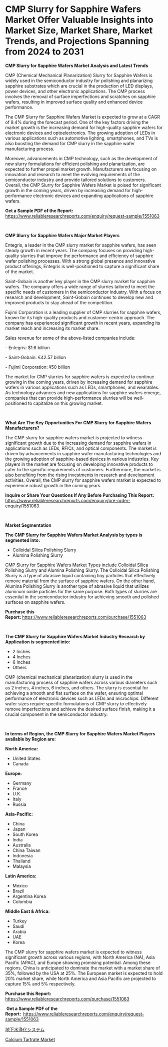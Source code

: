 <p><h1>CMP Slurry for Sapphire Wafers Market Offer Valuable Insights into Market Size, Market Share, Market Trends, and Projections Spanning from 2024 to 2031</h1></p><p><strong>CMP Slurry for Sapphire Wafers Market Analysis and Latest Trends</strong></p>
<p><p>CMP (Chemical Mechanical Planarization) Slurry for Sapphire Wafers is widely used in the semiconductor industry for polishing and planarizing sapphire substrates which are crucial in the production of LED displays, power devices, and other electronic applications. The CMP process involves the removal of surface imperfections and scratches on sapphire wafers, resulting in improved surface quality and enhanced device performance.</p><p>The CMP Slurry for Sapphire Wafers Market is expected to grow at a CAGR of 9.4% during the forecast period. One of the key factors driving the market growth is the increasing demand for high-quality sapphire wafers for electronic devices and optoelectronics. The growing adoption of LEDs in various applications such as automotive lighting, smartphones, and TVs is also boosting the demand for CMP slurry in the sapphire wafer manufacturing process.</p><p>Moreover, advancements in CMP technology, such as the development of new slurry formulations for efficient polishing and planarization, are expected to further propel market growth. Manufacturers are focusing on innovation and research to meet the evolving requirements of the semiconductor industry and provide tailored solutions to customers. Overall, the CMP Slurry for Sapphire Wafers Market is poised for significant growth in the coming years, driven by increasing demand for high-performance electronic devices and expanding applications of sapphire wafers.</p></p>
<p><strong>Get a Sample PDF of the Report:&nbsp;</strong> <a href="https://www.reliableresearchreports.com/enquiry/request-sample/1551063">https://www.reliableresearchreports.com/enquiry/request-sample/1551063</a></p>
<p>&nbsp;</p>
<p><strong>CMP Slurry for Sapphire Wafers Major Market Players</strong></p>
<p><p>Entegris, a leader in the CMP slurry market for sapphire wafers, has seen steady growth in recent years. The company focuses on providing high-quality slurries that improve the performance and efficiency of sapphire wafer polishing processes. With a strong global presence and innovative product offerings, Entegris is well-positioned to capture a significant share of the market.</p><p>Saint-Gobain is another key player in the CMP slurry market for sapphire wafers. The company offers a wide range of slurries tailored to meet the specific needs of customers in the semiconductor industry. With a focus on research and development, Saint-Gobain continues to develop new and improved products to stay ahead of the competition.</p><p>Fujimi Corporation is a leading supplier of CMP slurries for sapphire wafers, known for its high-quality products and customer-centric approach. The company has experienced significant growth in recent years, expanding its market reach and increasing its market share.</p><p>Sales revenue for some of the above-listed companies include:</p><p>- Entegris: $1.6 billion</p><p>- Saint-Gobain: €42.57 billion</p><p>- Fujimi Corporation: ¥50 billion</p><p>The market for CMP slurries for sapphire wafers is expected to continue growing in the coming years, driven by increasing demand for sapphire wafers in various applications such as LEDs, smartphones, and wearables. As technology advances and new applications for sapphire wafers emerge, companies that can provide high-performance slurries will be well-positioned to capitalize on this growing market.</p></p>
<p>&nbsp;</p>
<p><strong>What Are The Key Opportunities For CMP Slurry for Sapphire Wafers Manufacturers?</strong></p>
<p><p>The CMP slurry for sapphire wafers market is projected to witness significant growth due to the increasing demand for sapphire wafers in applications such as LEDs, RFICs, and optical components. The market is driven by advancements in sapphire wafer manufacturing technologies and the growing adoption of sapphire-based devices in various industries. Key players in the market are focusing on developing innovative products to cater to the specific requirements of customers. Furthermore, the market is also benefiting from the rising investments in research and development activities. Overall, the CMP slurry for sapphire wafers market is expected to experience robust growth in the coming years.</p></p>
<p><strong>Inquire or Share Your Questions If Any Before Purchasing This Report:</strong> <a href="https://www.reliableresearchreports.com/enquiry/pre-order-enquiry/1551063">https://www.reliableresearchreports.com/enquiry/pre-order-enquiry/1551063</a></p>
<p>&nbsp;</p>
<p><strong>Market Segmentation</strong></p>
<p><strong>The CMP Slurry for Sapphire Wafers Market Analysis by types is segmented into:</strong></p>
<p><ul><li>Colloidal Silica Polishing Slurry</li><li>Alumina Polishing Slurry</li></ul></p>
<p><p>CMP Slurry for Sapphire Wafers Market Types include Colloidal Silica Polishing Slurry and Alumina Polishing Slurry. The Colloidal Silica Polishing Slurry is a type of abrasive liquid containing tiny particles that effectively remove material from the surface of sapphire wafers. On the other hand, Alumina Polishing Slurry is another type of abrasive liquid that utilizes aluminum oxide particles for the same purpose. Both types of slurries are essential in the semiconductor industry for achieving smooth and polished surfaces on sapphire wafers.</p></p>
<p><strong>Purchase this Report:&nbsp;</strong><a href="https://www.reliableresearchreports.com/purchase/1551063">https://www.reliableresearchreports.com/purchase/1551063</a></p>
<p>&nbsp;</p>
<p><strong>The CMP Slurry for Sapphire Wafers Market Industry Research by Application is segmented into:</strong></p>
<p><ul><li>2 Inches</li><li>4 Inches</li><li>6 Inches</li><li>Others</li></ul></p>
<p><p>CMP (chemical mechanical planarization) slurry is used in the manufacturing process of sapphire wafers across various diameters such as 2 inches, 4 inches, 6 inches, and others. The slurry is essential for achieving a smooth and flat surface on the wafer, ensuring optimal performance of electronic devices such as LEDs and microchips. Different wafer sizes require specific formulations of CMP slurry to effectively remove imperfections and achieve the desired surface finish, making it a crucial component in the semiconductor industry.</p></p>
<p>&nbsp;</p>
<p><strong>In terms of Region, the CMP Slurry for Sapphire Wafers Market Players available by Region are:</strong></p>
<p>
    <p> <strong> North America: </strong>
        <ul>
            <li>United States</li>
            <li>Canada</li>
        </ul>
        </p> 
    <p> <strong> Europe: </strong>
        <ul>
            <li>Germany</li>
            <li>France</li>
            <li>U.K.</li>
            <li>Italy</li>
            <li>Russia</li>
        </ul>
        </p> 
    <p> <strong> Asia-Pacific: </strong>
        <ul>
            <li>China</li>
            <li>Japan</li>
            <li>South Korea</li>
            <li>India</li>
            <li>Australia</li>
            <li>China Taiwan</li>
            <li>Indonesia</li>
            <li>Thailand</li>
            <li>Malaysia</li>
        </ul>
        </p> 
    <p> <strong> Latin America: </strong>
        <ul>
            <li>Mexico</li>
            <li>Brazil</li>
            <li>Argentina Korea</li>
            <li>Colombia</li>
        </ul>
        </p> 
    <p> <strong> Middle East & Africa: </strong>
        <ul>
            <li>Turkey</li>
            <li>Saudi</li>
            <li>Arabia</li>
            <li>UAE</li>
            <li>Korea</li>
        </ul>
    </p>
    </p>
<p><p>The CMP slurry for sapphire wafers market is expected to witness significant growth across various regions, with North America (NA), Asia Pacific (APAC), and Europe showing promising potential. Among these regions, China is anticipated to dominate the market with a market share of 35%, followed by the USA at 25%. The European market is expected to hold 20% market share, while North America and Asia Pacific are projected to capture 15% and 5% respectively.</p></p>
<p><strong>Purchase this Report: </strong><a href="https://www.reliableresearchreports.com/purchase/1551063">https://www.reliableresearchreports.com/purchase/1551063</a></p>
<p>&nbsp;<strong>Get a Sample PDF of the Report:&nbsp;&nbsp;</strong><a href="https://www.reliableresearchreports.com/enquiry/request-sample/1551063">https://www.reliableresearchreports.com/enquiry/request-sample/1551063</a></p>
<p><strong></strong></p>
<p><p><a href="https://github.com/SarahFahey88/Market-Research-Report-List-1/blob/main/574926912811.md">地下水浄化システム</a></p><p><a href="https://pretty-mail-caf.notion.site/Calcium-Tartrate-Market-Provides-Detailed-Segmentation-of-this-Market-based-on-Type-Application-an-9ba94de008584f38983b630ed810fdd8">Calcium Tartrate Market</a></p></p>